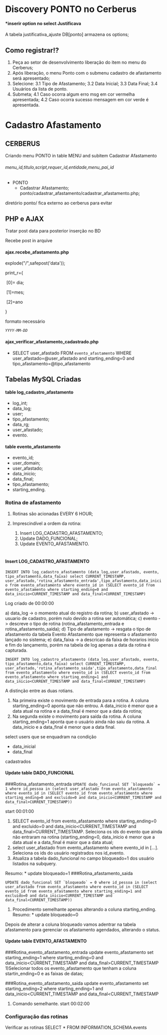 #	Discovery PONTO no Cerberus



####	*inserir option no select Justificava

A tabela justificativa_ajuste DB[ponto] armazena os options;

##	Como registrar!?

1. Peça ao setor de desenvolvimento liberação do item no menu do Cerberus;
2. Após liberação, o menu Ponto com o submenu cadastro de afastamento será apresentado;
3. Selecione:
 3.1 Tipo de Afastamento;
 3.2 Data Inicial;
 3.3 Data Final;
 3.4 Usuários da lista de ponto.
4. Submeta;
 4.1 Caso ocorra algum erro msg em cor vermelha apresentada;
 4.2 Caso ocorra sucesso mensagem em cor verde é apresentada.

#	Cadastro Afastamento

##	CERBERUS

Criando menu PONTO in table MENU and subitem Cadastrar Afastamento

######	menu_id,titulo,script,requer_id,entidade,menu_pai_id



* PONTO 
  * Cadastrar Afastamento; ponto/cadastrar_afastamento/cadastrar_afastamento.php;

diretório ponto/ fica externo ao cerberus para evitar

##	PHP e AJAX

Tratar post data para posterior inserção no BD

Recebe post in arquive 

####	ajax.recebe_afastamento.php

explode("/",safepost('data'));

print_r={

​	[0]= dia;

​	[1]=mes;

​	[2]=ano

}

formato necessário

*`YYYY-MM-DD`*

####	ajax_verificar_afastamento_cadastrado.php



* SELECT user_afastado FROM `evento_afastamento` WHERE user_afastado=@user_afastado and starting_ending=0 and tipo_afastamento=@tipo_afastamento

  

##	Tabelas MySQL Criadas

####	table log_cadastro_afastamento

* log_int;
* data_log;
* user;
* tipo_afastamento;
* data_rg;
* user_afastado;
* evento.

####	table evento_afastamento

* evento_id;
* user_domain;
* user_afastado;
* data_inicio;
* data_final;
* tipo_afastamento;
* starting_ending.



###	Rotina de afastamento

1. Rotinas são acionadas EVERY 6 HOUR;

2. Imprescindível a ordem da rotina:
   1. Insert LOG_CADASTRO_AFASTAMENTO;
   2. Update DADO_FUNCIONAL;
   3. Update EVENTO_AFASTAMENTO.



#	

####	Insert LOG_CADASTRO_AFASTAMENTO

`INSERT INTO log_cadastro_afastamento (data_log,user_afastado, evento, tipo_afastamento,data_faixa) select CURRENT_TIMESTAMP, user_afastado,'rotina_afastamento_entrada',tipo_afastamento,data_inicio from evento_afastamento where evento_id in (SELECT evento_id from evento_afastamento where starting_ending=0 and data_inicio<CURRENT_TIMESTAMP and data_final>CURRENT_TIMESTAMP)`

Log criado de 00:00:00

a) data_log -> o momento atual do registro da rotina;
b) user_afastado -> usuario de cadastro, porém nulo devido a rotina ser automática;
c) evento -> descreve o tipo de rotina (rotina_afastamento_entrada e rotina_afastamento_saida);
d) Tipo de afastamento -> resgata o tipo de afastamento da tabela Evento Afastamento que representa o afastamento lançado no sistema;
e) data_faixa -> a descricao da faixa de horarios inicio e fim do lançamento, porém na tabela de log apenas a data da rotina é capturada.

``INSERT INTO log_cadastro_afastamento (data_log,user_afastado, evento, tipo_afastamento,data_faixa) select CURRENT_TIMESTAMP, user_afastado,'rotina_afastamento_saida',tipo_afastamento,data_final from evento_afastamento where evento_id in (SELECT evento_id from evento_afastamento where starting_ending=1 and data_inicio<CURRENT_TIMESTAMP and data_final<CURRENT_TIMESTAMP)``

A distinção entre as duas rotians.
1) Na primeira existe o movimento de entrada para a rotina. A coluna starting_ending=0 aponta que não entrou. A data_inicio é menor que a data atual na rotina e a data_final é menor que a data da rotina;
2) Na segunda existe o movimento para saída da rotina. A coluna starting_ending=1 aponta que o usuário ainda não saiu da rotina. A data_inicio e a data_final é menor que a data final.

select users que se enquadram na condição
* data_inicial
* data_final

cadastrados 

####	Update table DADO_FUNCIONAL
###Rotina_afastamento_entrada
``UPDATE dado_funcional SET `bloqueado` = 1 where id_pessoa in (select user_afastado from evento_afastamento where evento_id in (SELECT evento_id from evento_afastamento where starting_ending=0 and excluido=0 and data_inicio<CURRENT_TIMESTAMP and data_final>CURRENT_TIMESTAMP))``

start 00:01:00

1) SELECT evento_id from evento_afastamento where starting_ending=0 and excluido=0 and data_inicio<CURRENT_TIMESTAMP and data_final>CURRENT_TIMESTAMP. Seleciona os ids do evento que ainda não entraram na rotina (starting_ending=0, data_inicio é menor que a data atual e a data_final é maior que a data atual;
2) select user_afastado from evento_afastamento where evento_id in [...]. Seleciona os ids do usuário registrados nos id_evento.
3) Atualiza a tabela dado_funcional no campo bloqueado=1 dos usuário listados na subquery.

Resumo: * update bloqueado=1 
###Rotina_afastamento_saida

``UPDATE dado_funcional SET `bloqueado` = 0 where id_pessoa in (select user_afastado from evento_afastamento where evento_id in (SELECT evento_id from evento_afastamento where starting_ending=1 and excluido=0 and data_inicio<CURRENT_TIMESTAMP and data_final<CURRENT_TIMESTAMP))``
1) Procedimento semelhante apenas alterando a coluna starting_ending.
Resumo: * update bloqueado=0

Depois de alterar a coluna bloqueado vamos adentrar na tabela afastamento para gerenciar os afastamento agendados, alterando o status.
####	Update table EVENTO_AFASTAMENTO
###Rotina_evento_afastamento_entrada
update evento_afastamento set starting_ending=1 where starting_ending=0 and data_inicio<CURRENT_TIMESTAMP and data_final>CURRENT_TIMESTAMP
1)Selecionar todos os evento_afastamento que tenham a coluna startin_ending=0 e as faixas de datas;

###Rotina_evento_afastamento_saida
update evento_afastamento set starting_ending=2 where starting_ending=1 and data_inicio<CURRENT_TIMESTAMP and data_final<CURRENT_TIMESTAMP

1) Comando semelhante.
start 00:02:00

### Configuração das rotinas

Verificar as rotinas
SELECT * FROM INFORMATION_SCHEMA.events

